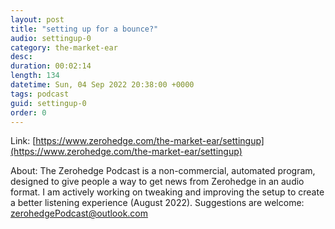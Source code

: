 ```yaml
---
layout: post
title: "setting up for a bounce?"
audio: settingup-0
category: the-market-ear
desc: 
duration: 00:02:14
length: 134
datetime: Sun, 04 Sep 2022 20:38:00 +0000
tags: podcast
guid: settingup-0
order: 0
---
```



Link: [https://www.zerohedge.com/the-market-ear/settingup](https://www.zerohedge.com/the-market-ear/settingup)

About: The Zerohedge Podcast is a non-commercial, automated program, designed to give people a way to get news from Zerohedge in an audio format.  I am actively working on tweaking and improving the setup to create a better listening experience (August 2022).  Suggestions are welcome: [zerohedgePodcast@outlook.com](mailto:zerohedgePodcast@outlook.com)